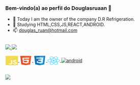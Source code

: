 ### Bem-vindo(a) ao perfil do Douglasruaan 👋


- 🔭 Today I am the owner of the company D.R Refrigeration.
- 🌱 Studying HTML,CSS,JS,REACT,ANDROID. 
- 📫 douglas_ruan@hotmail.com 

##


 <div>
   <a href="https://github.com/douglasruaan">
   <img height="180em" src="https://github-readme-stats.vercel.app/api?username=douglasruaan&show_icons=true&theme=tokyonight&include_all_commits=true&count_private=true"/>
   <img height="180em" src="https://github-readme-stats.vercel.app/api/top-langs/?username=douglasruaan&langs_count=6&theme=tokyonight"/>

</div>
<div style="display: inline_block"><br>
  <img align="center" alt="Js" height="30" width="40" src="https://raw.githubusercontent.com/devicons/devicon/master/icons/javascript/javascript-plain.svg">
  <img align="center" alt="HTML" height="30" width="40" src="https://raw.githubusercontent.com/devicons/devicon/master/icons/html5/html5-original.svg">
  <img align="center" alt="CSS" height="30" width="40" src="https://raw.githubusercontent.com/devicons/devicon/master/icons/css3/css3-original.svg">
  <img align="center" alt="React" height="30" width="40" src="https://raw.githubusercontent.com/devicons/devicon/master/icons/react/react-original.svg"> 
  <img align="center" alt="android" height="30" width="40" src="https://cdn.jsdelivr.net/gh/devicons/devicon/icons/android/android-original-wordmark.svg">

</div>

##  

<div>  
 <a href="[https://discord.gg/wagxzStdcR](https://discord.com/channels/@me)" target="_blank"><img src="https://img.shields.io/badge/Discord-7289DA?style=for-the-badge&logo=discord&logoColor=white" target="_blank"></a> </div>
 

